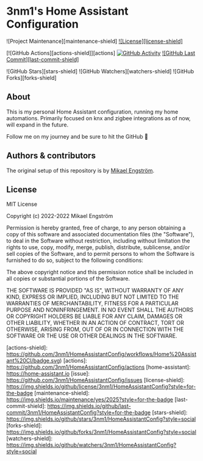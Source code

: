 # 3nm1's Home Assistant Configuration

![Project Maintenance][maintenance-shield]
[![License][license-shield]](LICENSE.md)

[![GitHub Actions][actions-shield]][actions]
[![GitHub Activity][commits-shield]][commits]
[![GitHub Last Commit][last-commit-shield]][commits]

![GitHub Stars][stars-shield]
![GitHub Watchers][watchers-shield]
![GitHub Forks][forks-shield]

## About

This is my personal Home Assistant configuration, running my home automations. Primarily focused on knx and zigbee integrations as of now, will expand in the future.

Follow me on my journey and be sure to hit the GitHub :star2:

## Authors & contributors

The original setup of this repository is by [Mikael Engström][3nm1].

## License

MIT License

Copyright (c) 2022-2022 Mikael Engström

Permission is hereby granted, free of charge, to any person obtaining a copy
of this software and associated documentation files (the "Software"), to deal
in the Software without restriction, including without limitation the rights
to use, copy, modify, merge, publish, distribute, sublicense, and/or sell
copies of the Software, and to permit persons to whom the Software is
furnished to do so, subject to the following conditions:

The above copyright notice and this permission notice shall be included in all
copies or substantial portions of the Software.

THE SOFTWARE IS PROVIDED "AS IS", WITHOUT WARRANTY OF ANY KIND, EXPRESS OR
IMPLIED, INCLUDING BUT NOT LIMITED TO THE WARRANTIES OF MERCHANTABILITY,
FITNESS FOR A PARTICULAR PURPOSE AND NONINFRINGEMENT. IN NO EVENT SHALL THE
AUTHORS OR COPYRIGHT HOLDERS BE LIABLE FOR ANY CLAIM, DAMAGES OR OTHER
LIABILITY, WHETHER IN AN ACTION OF CONTRACT, TORT OR OTHERWISE, ARISING FROM,
OUT OF OR IN CONNECTION WITH THE SOFTWARE OR THE USE OR OTHER DEALINGS IN THE
SOFTWARE.

[commits-shield]: https://img.shields.io/github/commit-activity/y/3nm1/HomeAssistantConfig?style=for-the-badge
[commits]: https://github.com/3nm1/HomeAssistantConfig/commits/master
[contributors]: https://img.shields.io/github/contributors/3nm1/HomeAssistantConfig?style=for-the-badge
[3nm1]: https://github.com/3nm1
[actions-shield]: https://github.com/3nm1/HomeAssistantConfig/workflows/Home%20Assistant%20CI/badge.svg)
[actions]: https://github.com/3nm1/HomeAssistantConfig/actions
[home-assistant]: https://home-assistant.io
[issue]: https://github.com/3nm1/HomeAssistantConfig/issues
[license-shield]: https://img.shields.io/github/license/3nm1/HomeAssistantConfig?style=for-the-badge
[maintenance-shield]: https://img.shields.io/maintenance/yes/2025?style=for-the-badge
[last-commit-shield]: https://img.shields.io/github/last-commit/3nm1/HomeAssistantConfig?style=for-the-badge
[stars-shield]: https://img.shields.io/github/stars/3nm1/HomeAssistantConfig?style=social
[forks-shield]: https://img.shields.io/github/forks/3nm1/HomeAssistantConfig?style=social
[watchers-shield]: https://img.shields.io/github/watchers/3nm1/HomeAssistantConfig?style=social
